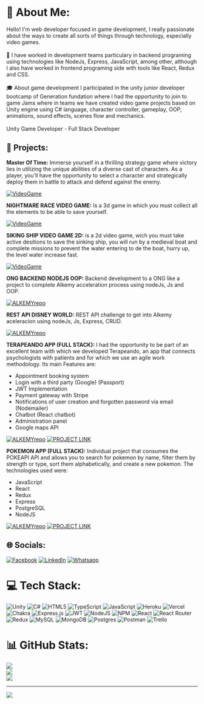 # 💫 About Me:
Hello! I'm web developer focused in game development, I really passionate about the ways to create all sorts of things through technology, especially video games. <br><br>🔭 I have worked in development teams particulary in backend programing using technologies like NodeJs, Express, JavaScript, among other, although I also have worked in frontend programing side with tools like React, Redux and CSS. <br><br>🎓 About game development I participated in the unity junior developer bootcamp of Generation fundation where I had the opportunity to join to game Jams where in teams we have created video game projects based on Unity engine using C# language, character controller, gameplay, OOP, animations, sound effects, scenes flow and mechanics.  <br><br> Unity Game Developer - Full Stack Developer


## 🎰 Projects:

**Master Of Time:** Immerse yourself in a thrilling strategy game where victory lies in utilizing the unique abilities of a diverse cast of characters. As a
player, you'll have the opportunity to select a character and strategically deploy them in battle to attack and defend against the enemy.  

[![VideoGame](https://img.shields.io/badge/Game-Link-yellow)](https://oscaralarcon99.itch.io/masteroftime)

**NIGHTMARE RACE VIDEO GAME:** Is a 3d game in which you must collect all the elements to be able to save yourself.  

[![VideoGame](https://img.shields.io/badge/Game-Link-yellow)](https://mihoz.itch.io/nightmare-race)

**SIKING SHIP VIDEO GAME 2D:** is a 2d video game, wich you must take active desitions to save the sinking ship, you will run by a medieval boat and complete missions to prevent the water entering to de the boat, hurry up, the level water increase fast.

[![VideoGame](https://img.shields.io/badge/Game-Link-yellow)](https://sergio17sa.itch.io/siking-ship)

**ONG BACKEND NODEJS OOP:** Backend development to a ONG like a project to complete Alkemy acceleration process using nodeJs, Js and OOP.

[![ALKEMYrepo](https://img.shields.io/badge/Repo-Link-red)](https://github.com/alkemyTech/OT291-server)

**REST API DISNEY WORLD:** REST API challenge to get into Alkemy aceleracion using nodeJs, Js, Express, CRUD.

[![ALKEMYrepo](https://img.shields.io/badge/Repo-Link-red)](https://github.com/sergio17sa/REST-API-MUNDO-DE-DISNEY-NODEJS)

**TERAPEANDO APP (FULL STACK):** I had the opportunity to be part of an excellent team with which we developed Terapeando, an app that connects psychologists with patients and for which we use an agile work methodology. Its main Features are:

- Appointment booking system
- Login with a third party (Google) (Passport)
- JWT Implementation
- Payment gateway with Stripe
- Notifications of user creation and forgotten password via email (Nodemailer)
- Chatbot (React chatbot)
- Administration panel
- Google maps API

[![ALKEMYrepo](https://img.shields.io/badge/Repo-Link-red)](https://github.com/DaniHellN25/Proyecto-Grupal)
[![PROJECT LINK](https://img.shields.io/badge/Project-Link-blue)](https://terapeando.vercel.app/)

**POKEMON APP (FULL STACK):** Individual project that consumes the POKEAPI API and allows you to search for pokemon by name, filter them by strength or type, sort them alphabetically, and create a new pokemon. The technologies used were:

- JavaScript
- React
- Redux
- Express
- PostgreSQL
- NodeJS

[![ALKEMYrepo](https://img.shields.io/badge/Repo-Link-red)](https://github.com/sergio17sa/PokemonAPP/tree/main/PI-Pokemon-main)
[![PROJECT LINK](https://img.shields.io/badge/Project-Link-blue)](https://pokemon-app-pi-theta.vercel.app/)



## 🌐 Socials:
[![Facebook](https://img.shields.io/badge/Facebook-%231877F2.svg?logo=Facebook&logoColor=white)](https://facebook.com/sergio.salgado.965/) [![LinkedIn](https://img.shields.io/badge/LinkedIn-%230077B5.svg?logo=linkedin&logoColor=white)](https://linkedin.com/in/sergiosalgado17) [![Whatsapp](https://img.shields.io/badge/Whatsapp-Link-brightgreen)](https://wa.link/ndtns5)

# 💻 Tech Stack:
![Unity](https://img.shields.io/badge/unity-%23000000.svg?style=for-the-badge&logo=unity&logoColor=white) ![C#](https://img.shields.io/badge/c%23-%23239120.svg?style=for-the-badge&logo=c-sharp&logoColor=white) ![HTML5](https://img.shields.io/badge/html5-%23E34F26.svg?style=for-the-badge&logo=html5&logoColor=white) ![TypeScript](https://img.shields.io/badge/typescript-%23007ACC.svg?style=for-the-badge&logo=typescript&logoColor=white) ![JavaScript](https://img.shields.io/badge/javascript-%23323330.svg?style=for-the-badge&logo=javascript&logoColor=%23F7DF1E) ![Heroku](https://img.shields.io/badge/heroku-%23430098.svg?style=for-the-badge&logo=heroku&logoColor=white) ![Vercel](https://img.shields.io/badge/vercel-%23000000.svg?style=for-the-badge&logo=vercel&logoColor=white) ![Chakra](https://img.shields.io/badge/chakra-%234ED1C5.svg?style=for-the-badge&logo=chakraui&logoColor=white) ![Express.js](https://img.shields.io/badge/express.js-%23404d59.svg?style=for-the-badge&logo=express&logoColor=%2361DAFB) ![JWT](https://img.shields.io/badge/JWT-black?style=for-the-badge&logo=JSON%20web%20tokens) ![NodeJS](https://img.shields.io/badge/node.js-6DA55F?style=for-the-badge&logo=node.js&logoColor=white) ![NPM](https://img.shields.io/badge/NPM-%23000000.svg?style=for-the-badge&logo=npm&logoColor=white) ![React](https://img.shields.io/badge/react-%2320232a.svg?style=for-the-badge&logo=react&logoColor=%2361DAFB) ![React Router](https://img.shields.io/badge/React_Router-CA4245?style=for-the-badge&logo=react-router&logoColor=white) ![Redux](https://img.shields.io/badge/redux-%23593d88.svg?style=for-the-badge&logo=redux&logoColor=white) ![MySQL](https://img.shields.io/badge/mysql-%2300f.svg?style=for-the-badge&logo=mysql&logoColor=white) ![MongoDB](https://img.shields.io/badge/MongoDB-%234ea94b.svg?style=for-the-badge&logo=mongodb&logoColor=white) ![Postgres](https://img.shields.io/badge/postgres-%23316192.svg?style=for-the-badge&logo=postgresql&logoColor=white) ![Postman](https://img.shields.io/badge/Postman-FF6C37?style=for-the-badge&logo=postman&logoColor=white) ![Trello](https://img.shields.io/badge/Trello-%23026AA7.svg?style=for-the-badge&logo=Trello&logoColor=white)
# 📊 GitHub Stats:
![](https://github-readme-stats.vercel.app/api?username=sergio17sa&theme=nightowl&hide_border=false&include_all_commits=true&count_private=true)<br/>
![](https://github-readme-streak-stats.herokuapp.com/?user=sergio17sa&theme=nightowl&hide_border=false)<br/>
![](https://github-readme-stats.vercel.app/api/top-langs/?username=sergio17sa&theme=nightowl&hide_border=false&include_all_commits=true&count_private=true&layout=compact)



---
[![](https://visitcount.itsvg.in/api?id=sergio17sa&icon=0&color=0)](https://visitcount.itsvg.in)
